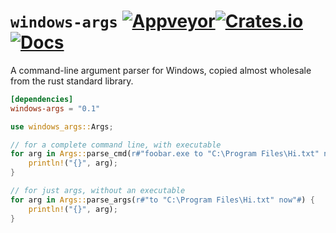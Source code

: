 # `windows-args` [![Appveyor](https://ci.appveyor.com/api/projects/status/github/ExpHP/windows-args)](https://ci.appveyor.com/project/ExpHP/windows-args)[![Crates.io](https://img.shields.io/crates/v/windows-args.svg)](https://crates.io/crates/windows-args) [![Docs](https://docs.rs/windows-args/badge.svg)](https://docs.rs/windows-args)

A command-line argument parser for Windows, copied almost wholesale from the rust standard library.

```toml
[dependencies]
windows-args = "0.1"
```

```rust
use windows_args::Args;

// for a complete command line, with executable
for arg in Args::parse_cmd(r#"foobar.exe to "C:\Program Files\Hi.txt" now"#) {
    println!("{}", arg);
}

// for just args, without an executable
for arg in Args::parse_args(r#"to "C:\Program Files\Hi.txt" now"#) {
    println!("{}", arg);
}
```

